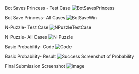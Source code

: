 Bot Saves Princess - Test Case
![BotSavesPrincess](https://github.com/Pratyush-123-p/IAI-HackerRank/assets/136417244/5e4eccfc-bf91-4902-876c-d5c79e9c85b7)






Bot Save Princess- All Cases
![BotSaveWin](https://github.com/Pratyush-123-p/IAI-HackerRank/assets/136417244/ae5888b3-b81d-41cf-8e98-9eb7fd0c9c46)




N-Puzzle- Test Case
![NPuzzleTestCase](https://github.com/Pratyush-123-p/IAI-HackerRank/assets/136417244/0856b9a5-4aef-4732-9ea6-481f7948d3c9)




N-Puzzle- All Cases
![N-Puzzle](https://github.com/Pratyush-123-p/IAI-HackerRank/assets/136417244/a46e6171-2d62-4d02-ab7d-0b1d192d3b92)




Basic Probability- Code
![Code](https://github.com/Pratyush-123-p/IAI-HackerRank/assets/136417244/dee7f691-b0e7-4d5a-a587-907d4fc449be)


Basic Probability- Result
![Success Screenshot of Probability](https://github.com/Pratyush-123-p/IAI-HackerRank/assets/136417244/9a7c5171-4155-487f-b1d0-45c1abe67846)


Final Submission Screenshot
![image](https://github.com/Pratyush-123-p/IAI-HackerRank/assets/136417244/6e4715b4-6ca7-42c8-8928-d7daf8af3646)
